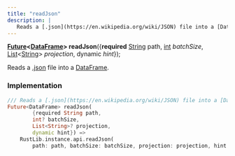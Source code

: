 ```yaml
---
title: "readJson"
description: |
   Reads a [.json](https://en.wikipedia.org/wiki/JSON) file into a [DataFrame].
---
```

<span class="dart-code"><strong>[Future]\<[DataFrame]> readJson</strong>({<span class="nobr"><strong>required</strong> [String] path</span>, <span class="nobr">[int] <i>batchSize</i></span>, <span class="nobr">[List]\<[String]> <i>projection</i></span>, <span class="nobr">dynamic <i>hint</i></span>});</span>

 Reads a [.json](https://en.wikipedia.org/wiki/JSON) file into a [DataFrame].
### Implementation
```dart
/// Reads a [.json](https://en.wikipedia.org/wiki/JSON) file into a [DataFrame].
Future<DataFrame> readJson(
        {required String path,
        int? batchSize,
        List<String>? projection,
        dynamic hint}) =>
    RustLib.instance.api.readJson(
        path: path, batchSize: batchSize, projection: projection, hint: hint);
```

[DataFrame]: /reference/classes/dataframe/
[Future]: https://api.flutter.dev/flutter/dart-async/Future-class.html
[String]: https://api.flutter.dev/flutter/dart-core/String-class.html
[int]: https://api.flutter.dev/flutter/dart-core/int-class.html
[List]: https://api.flutter.dev/flutter/dart-core/List-class.html